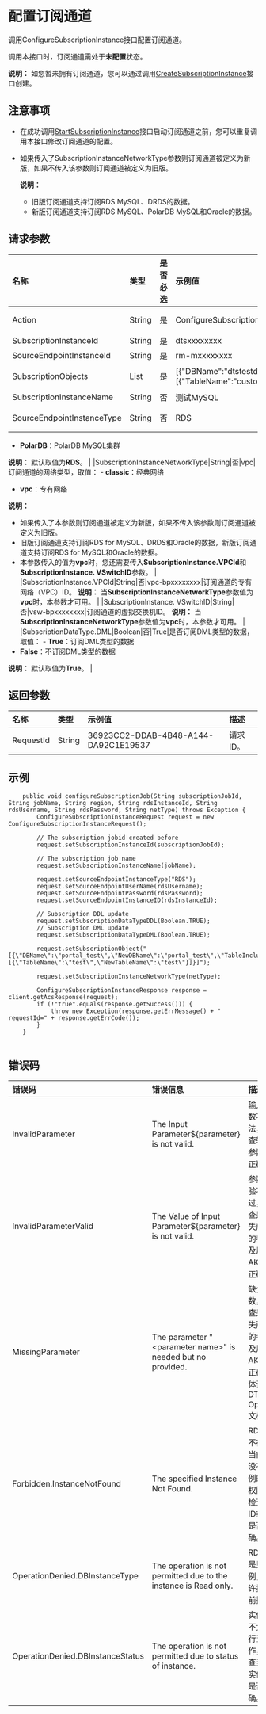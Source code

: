 # 配置订阅通道

调用ConfigureSubscriptionInstance接口配置订阅通道。

调用本接口时，订阅通道需处于**未配置**状态。

**说明：** 如您暂未拥有订阅通道，您可以通过调用[CreateSubscriptionInstance](https://help.aliyun.com/document_detail/49436.html)接口创建。

## 注意事项

-   在成功调用[StartSubscriptionInstance](/cn.zh-CN/API参考/数据订阅/启动订阅通道.md)接口启动订阅通道之前，您可以重复调用本接口修改订阅通道的配置。
-   如果传入了SubscriptionInstanceNetworkType参数则订阅通道被定义为新版，如果不传入该参数则订阅通道被定义为旧版。

    **说明：**

    -   旧版订阅通道支持订阅RDS MySQL、DRDS的数据。
    -   新版订阅通道支持订阅RDS MySQL、PolarDB MySQL和Oracle的数据。

## 请求参数

|名称|类型|是否必选|示例值|描述|
|:-|:-|:---|:--|:-|
|Action|String|是|ConfigureSubscriptionInstance|要执行的操作，取值：ConfigureSubscriptionInstance。|
|SubscriptionInstanceId|String|是|dtsxxxxxxxx|订阅实例ID。|
|SourceEndpointInstanceId|String|是|rm-mxxxxxxxx|待订阅的实例ID。|
|SubscriptionObjects|List|是|\[\{"DBName":"dtstestdata","TableIncludes":\[\{"TableName":"customer"\}\]\}\]|订阅对象，格式为JSON串，详情请参见[订阅对象配置说明](/cn.zh-CN/API参考/参数补充说明/订阅对象配置说明.md)。|
|SubscriptionInstanceName|String|否|测试MySQL|订阅通道名称。|
|SourceEndpointInstanceType|String|否|RDS|数据源的实例类型，取值： -   **RDS**：RDS实例
-   **PolarDB**：PolarDB MySQL集群

**说明：** 默认取值为**RDS**。 |
|SubscriptionInstanceNetworkType|String|否|vpc|订阅通道的网络类型，取值： -   **classic**：经典网络
-   **vpc**：专有网络

**说明：**

-   如果传入了本参数则订阅通道被定义为新版，如果不传入该参数则订阅通道被定义为旧版。
-   旧版订阅通道支持订阅RDS for MySQL、DRDS和Oracle的数据，新版订阅通道支持订阅RDS for MySQL和Oracle的数据。
-   本参数传入的值为**vpc**时，您还需要传入**SubscriptionInstance.VPCId**和**SubscriptionInstance. VSwitchID**参数。 |
|SubscriptionInstance.VPCId|String|否|vpc-bpxxxxxxxx|订阅通道的专有网络（VPC）ID。 **说明：** 当**SubscriptionInstanceNetworkType**参数值为**vpc**时，本参数才可用。 |
|SubscriptionInstance. VSwitchID|String|否|vsw-bpxxxxxxxx|订阅通道的虚拟交换机ID。 **说明：** 当**SubscriptionInstanceNetworkType**参数值为**vpc**时，本参数才可用。 |
|SubscriptionDataType.DML|Boolean|否|True|是否订阅DML类型的数据，取值： -   **True**：订阅DML类型的数据
-   **False**：不订阅DML类型的数据

**说明：** 默认取值为**True**。 |

## 返回参数

|名称|类型|示例值|描述|
|:-|:-|:--|:-|
|RequestId|String|36923CC2-DDAB-4B48-A144-DA92C1E19537|请求ID。|

## 示例

```
    public void configureSubscriptionJob(String subscriptionJobId, String jobName, String region, String rdsInstanceId, String rdsUsername, String rdsPassword, String netType) throws Exception {
        ConfigureSubscriptionInstanceRequest request = new ConfigureSubscriptionInstanceRequest();

        // The subscription jobid created before
        request.setSubscriptionInstanceId(subscriptionJobId);

        // The subscription job name
        request.setSubscriptionInstanceName(jobName);

        request.setSourceEndpointInstanceType("RDS");
        request.setSourceEndpointUserName(rdsUsername);
        request.setSourceEndpointPassword(rdsPassword);
        request.setSourceEndpointInstanceID(rdsInstanceId);

        // Subscription DDL update
        request.setSubscriptionDataTypeDDL(Boolean.TRUE);
        // Subscription DML update
        request.setSubscriptionDataTypeDML(Boolean.TRUE);

        request.setSubscriptionObject("[{\"DBName\":\"portal_test\",\"NewDBName\":\"portal_test\",\"TableIncludes\":[{\"TableName\":\"test\",\"NewTableName\":\"test\"}]}]");

        request.setSubscriptionInstanceNetworkType(netType);

        ConfigureSubscriptionInstanceResponse response = client.getAcsResponse(request);
        if (!"true".equals(response.getSuccess())) {
            throw new Exception(response.getErrMessage() + " requestId=" + response.getErrCode());
        }
    }
            
```

## 错误码

|错误码|错误信息|描述|
|:--|:---|:-|
|InvalidParameter|The Input Parameter$\{parameter\} is not valid.|输入的参数不合法，请检查输入的参数是否正确。|
|InvalidParameterValid|The Value of Input Parameter$\{parameter\} is not valid.|参数值校验不通过，请检查是否缺失所提示的参数以及用户AK是否正确。|
|MissingParameter|The parameter "<parameter name\>" is needed but no provided.|缺少参数，请检查是否缺失所提示的参数以及用户AK是否正确，具体请参照DTS OpenAPI文档。|
|Forbidden.InstanceNotFound|The specified Instance Not Found.|RDS实例不存在或当前用户没有该实例的操作权限，请检查实例ID或权限是否正确。|
|OperationDenied.DBInstanceType|The operation is not permitted due to the instance is Read only.|RDS实例是只读实例，不允许执行当前操作。|
|OperationDenied.DBInstanceStatus|The operation is not permitted due to status of instance.|实例状态不允许执行当前操作，请检查当前的实例状态是否正确。|

